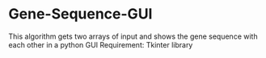 # Gene-Sequence-GUI
This algorithm gets two arrays of input and shows the gene sequence with each other in a python GUI
Requirement:
  Tkinter library
